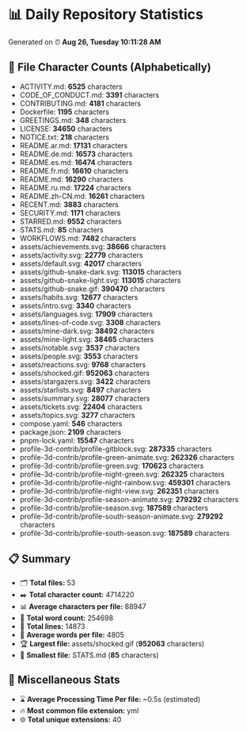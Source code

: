 # 📊 Daily Repository Statistics
Generated on ⏰ **Aug 26, Tuesday 10:11:28 AM**

## 📂 File Character Counts (Alphabetically)
- ACTIVITY.md: **6525** characters
- CODE_OF_CONDUCT.md: **3391** characters
- CONTRIBUTING.md: **4181** characters
- Dockerfile: **1195** characters
- GREETINGS.md: **348** characters
- LICENSE: **34650** characters
- NOTICE.txt: **218** characters
- README.ar.md: **17131** characters
- README.de.md: **16573** characters
- README.es.md: **16474** characters
- README.fr.md: **16610** characters
- README.md: **16290** characters
- README.ru.md: **17224** characters
- README.zh-CN.md: **16261** characters
- RECENT.md: **3883** characters
- SECURITY.md: **1171** characters
- STARRED.md: **9552** characters
- STATS.md: **85** characters
- WORKFLOWS.md: **7482** characters
- assets/achievements.svg: **38666** characters
- assets/activity.svg: **22779** characters
- assets/default.svg: **42017** characters
- assets/github-snake-dark.svg: **113015** characters
- assets/github-snake-light.svg: **113015** characters
- assets/github-snake.gif: **390470** characters
- assets/habits.svg: **12677** characters
- assets/intro.svg: **3340** characters
- assets/languages.svg: **17909** characters
- assets/lines-of-code.svg: **3308** characters
- assets/mine-dark.svg: **38492** characters
- assets/mine-light.svg: **38465** characters
- assets/notable.svg: **3537** characters
- assets/people.svg: **3553** characters
- assets/reactions.svg: **9768** characters
- assets/shocked.gif: **952063** characters
- assets/stargazers.svg: **3422** characters
- assets/starlists.svg: **8497** characters
- assets/summary.svg: **28077** characters
- assets/tickets.svg: **22404** characters
- assets/topics.svg: **3277** characters
- compose.yaml: **546** characters
- package.json: **2109** characters
- pnpm-lock.yaml: **15547** characters
- profile-3d-contrib/profile-gitblock.svg: **287335** characters
- profile-3d-contrib/profile-green-animate.svg: **262326** characters
- profile-3d-contrib/profile-green.svg: **170623** characters
- profile-3d-contrib/profile-night-green.svg: **262325** characters
- profile-3d-contrib/profile-night-rainbow.svg: **459301** characters
- profile-3d-contrib/profile-night-view.svg: **262351** characters
- profile-3d-contrib/profile-season-animate.svg: **279292** characters
- profile-3d-contrib/profile-season.svg: **187589** characters
- profile-3d-contrib/profile-south-season-animate.svg: **279292** characters
- profile-3d-contrib/profile-south-season.svg: **187589** characters

## 📋 Summary
- 🗂️ **Total files:** 53
- ✒️ **Total character count:** 4714220
- 📊 **Average characters per file:** 88947
- 📝 **Total word count:** 254698
- 🧾 **Total lines:** 14873
- 📐 **Average words per file:** 4805
- 🏆 **Largest file:** assets/shocked.gif (**952063** characters)
- 🥉 **Smallest file:** STATS.md (**85** characters)

## 🌟 Miscellaneous Stats
- ⌛ **Average Processing Time Per file:** ~0.5s (estimated)
- 🔥 **Most common file extension:** yml
- 🌐 **Total unique extensions:** 40
